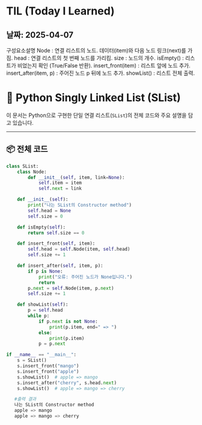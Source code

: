 # TIL (Today I Learned)
## 날짜: 2025-04-07

구성요소설명
Node : 연결 리스트의 노드. 데이터(item)와 다음 노드 링크(next)를 가짐.
head : 연결 리스트의 첫 번째 노드를 가리킴.
size : 노드의 개수.
isEmpty() : 리스트가 비었는지 확인 (True/False 반환).
insert_front(item) : 리스트 앞에 노드 추가.
insert_after(item, p) : 주어진 노드 p 뒤에 노드 추가.
showList() : 리스트 전체 출력.

# 🧵 Python Singly Linked List (SList)

이 문서는 Python으로 구현한 단일 연결 리스트(`SList`)의 전체 코드와 주요 설명을 담고 있습니다.

---

## 📦 전체 코드

```python
class SList:
    class Node:
        def __init__(self, item, link=None):
            self.item = item
            self.next = link

    def __init__(self):
        print("나는 SList의 Constructor method")
        self.head = None
        self.size = 0

    def isEmpty(self):
        return self.size == 0

    def insert_front(self, item):
        self.head = self.Node(item, self.head)
        self.size += 1

    def insert_after(self, item, p):
        if p is None:
            print("오류: 주어진 노드가 None입니다.")
            return
        p.next = self.Node(item, p.next)
        self.size += 1

    def showList(self):
        p = self.head
        while p:
            if p.next is not None:
                print(p.item, end=" => ")
            else:
                print(p.item)
            p = p.next

if __name__ == "__main__":
    s = SList()
    s.insert_front("mango")
    s.insert_front("apple")
    s.showList()  # apple => mango
    s.insert_after("cherry", s.head.next)
    s.showList()  # apple => mango => cherry

   #출력 결과
   나는 SList의 Constructor method
   apple => mango
   apple => mango => cherry

